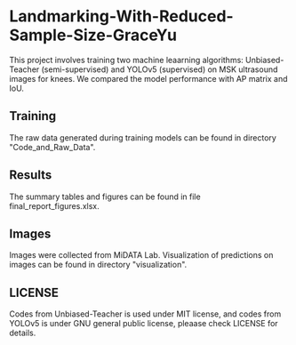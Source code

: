 # Landmarking-With-Reduced-Sample-Size-GraceYu
This project involves training two machine leaarning algorithms: Unbiased-Teacher (semi-supervised) and YOLOv5 (supervised) on MSK ultrasound images for knees. We compared the model performance with AP matrix and IoU. 

## Training
The raw data generated during training models can be found in directory "Code_and_Raw_Data". 

## Results
The summary tables and figures can be found in file final_report_figures.xlsx.

## Images
Images were collected from MiDATA Lab. Visualization of predictions on images can be found in directory "visualization".

## LICENSE
Codes from Unbiased-Teacher is used under MIT license, and codes from YOLOv5 is under GNU general public license, pleaase check LICENSE for details.
